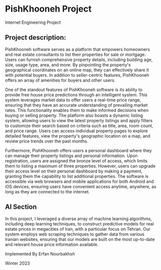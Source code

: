# PishKhooneh Project

Internet Engineering Project

## Project description:

PishKhooneh software serves as a platform that empowers homeowners and real estate consultants to list their properties for sale or mortgage. Users can furnish comprehensive property details, including building age, size, usage type, area, and more. By pinpointing the property's geographical coordinates on an online map, they can effectively share it with potential buyers. In addition to seller-centric features, PishKhooneh offers an array of amenities for buyers and other users.

One of the standout features of PishKhooneh software is its ability to provide free house price predictions through an intelligent system. This system leverages market data to offer users a real-time price range, ensuring that they have an accurate understanding of prevailing market rates. This functionality enables them to make informed decisions when buying or selling property. The platform also boasts a dynamic listing system, allowing users to view the latest property listings and apply filters to customize their search based on criteria such as title, area, room count, and price range. Users can access individual property pages to explore detailed features, view the property's geographic location on a map, and review price trends over the past months.

Furthermore, PishKhooneh offers users a personal dashboard where they can manage their property listings and personal information. Upon registration, users are assigned the bronze level of access, which limits them to listing a maximum of three properties. However, users can upgrade their access level on their personal dashboard by making a payment, granting them the capability to list additional properties. The software is accessible via web browsers and mobile applications for both Android and iOS devices, ensuring users have convenient access anytime, anywhere, as long as they are connected to the internet.

## AI Section

In this project, I leveraged a diverse array of machine learning algorithms, including deep learning techniques, to construct predictive models for real estate prices in megacities of Iran, with a particular focus on Tehran. Our system employs web scraping techniques to gather data from various Iranian websites, ensuring that our models are built on the most up-to-date and relevant house price information available.

Implemented By Erfan Nourbakhsh

Winter 2023
